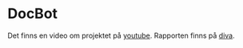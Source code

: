 # DocBot
Det finns en video om projektet på [youtube](https://www.youtube.com/watch?v=oMRb9IWbvvY).
Rapporten finns på
[diva](https://urn.kb.se/resolve?urn=urn:nbn:se:uu:diva-387343).
